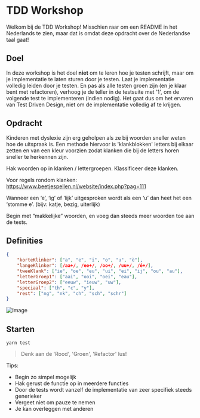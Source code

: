 # TDD Workshop

Welkom bij de TDD Workshop! Misschien raar om een README in het Nederlands te zien, maar dat is omdat deze opdracht over de Nederlandse taal gaat!

## Doel

In deze workshop is het doel **niet** om te leren hoe je testen schrijft, maar om je implementatie te laten sturen door je testen.
Laat je implementatie volledig leiden door je testen. En pas als alle testen groen zijn (en je klaar bent met refactoren), verhoog je de teller in de testsuite met '1', om de volgende test te implementeren (indien nodig).
Het gaat dus om het ervaren van Test Driven Design, niet om de implementatie volledig af te krijgen.

## Opdracht

Kinderen met dyslexie zijn erg geholpen als ze bij woorden sneller weten hoe de uitspraak is. Een methode hiervoor is 'klankblokken' letters bij elkaar zetten en van een kleur voorzien zodat klanken die bij de letters horen sneller te herkennen zijn.

Hak woorden op in klanken / lettergroepen.
Klassificeer deze klanken.

Voor regels rondom klanken: https://www.beetjespellen.nl/website/index.php?pag=111

Wanneer een ‘e’, ‘ig’ of ‘lijk’ uitgesproken wordt als een ‘u’ dan heet het een ‘stomme e’. (bijv: katje, bezig, uiterlijk)

Begin met “makkelijke” woorden, en voeg dan steeds meer woorden toe aan de tests.

## Definities

```json
{
    "korteKlinker": ["a", "e", "i", "o", "u", "è"],
    "langeKlinker": [/aa+/, /ee+/, /oo+/, /uu+/, /é+/],
    "tweeKlank": ["ie", "oe", "eu", "ui", "ei", "ij", "ou", "au"],
    "letterGroep1": ["aai", "ooi", "oei", "eau"],
    "letterGroep2": ["eeuw", "ieuw", "uw"],
    "speciaal": ["th", "c", "y"],
    "rest": ["ng", "nk", "ch", "sch", "schr"]
}
```

![Image](https://www.taalinblokjes.nl/wp-content/uploads/2019/07/Screenshot-341.png)

## Starten

```
yarn test
```

> Denk aan de 'Rood', 'Groen', 'Refactor' lus!

Tips:

- Begin zo simpel mogelijk
- Hak gerust de functie op in meerdere functies
- Door de tests wordt vanzelf de implementatie van zeer specifiek steeds generieker
- Vergeet niet om pauze te nemen
- Je kan overleggen met anderen
